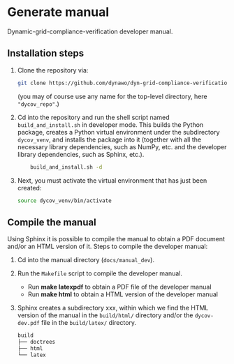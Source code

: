 # Generate manual

Dynamic-grid-compliance-verification developer manual.

## Installation steps

1. Clone the repository via: 
   ```bash
   git clone https://github.com/dynawo/dyn-grid-compliance-verification dycov_repo
   ```
   (you may of course use any name for the top-level directory, here `"dycov_repo"`.)

2. Cd into the repository and run the shell script named `build_and_install.sh` in developer
   mode. This builds the Python package, creates a Python virtual environment under the 
   subdirectory `dycov_venv`, and installs the package into it (together with all the necessary 
   library dependencies, such as NumPy, etc. and the developer library dependencies, such as 
   Sphinx, etc.).
    ```bash
        build_and_install.sh -d
    ```

3. Next, you must activate the virtual environment that has just been created: 
   ```bash
   source dycov_venv/bin/activate
   ```

## Compile the manual

Using Sphinx it is possible to compile the manual to obtain a PDF document and/or an HTML 
version of it. Steps to compile the developer manual:

1. Cd into the manual directory (`docs/manual_dev`).

2. Run the `Makefile` script to compile the developer manual.
   * Run **make latexpdf** to obtain a PDF file of the developer manual 
   * Run **make html** to obtain a HTML version of the developer manual 

3. Sphinx creates a subdirectory xxx, within which we find the HTML version of the manual 
   in the `build/html/` directory and/or the `dycov-dev.pdf` file in the 
   `build/latex/` directory.
   ```bash
   build
   ├── doctrees
   ├── html
   └── latex
   ```
